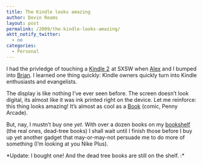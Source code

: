 ```yaml
---
title: The Kindle looks amazing
author: Devin Reams
layout: post
permalink: /2009/the-kindle-looks-amazing/
aktt_notify_twitter:
  - no
categories:
  - Personal
---
```

I had the privledge of touching a [Kindle 2][1]<img src="http://www.assoc-amazon.com/e/ir?t=devinreamscom-20&#038;l=as2&#038;o=1&#038;a=B00154JDAI" width="1" height="1" border="0" alt="" style="border:none !important; margin:0px !important;" /> at SXSW when [Alex][2] and I bumped into [Brian][3]. I learned one thing quickly: Kindle owners quickly turn into Kindle enthusiasts and evangelists.

The display is like nothing I&#8217;ve ever seen before. The screen doesn&#8217;t look digital, its almost like it was ink printed right on the device. Let me reinforce: this thing looks amazing! It&#8217;s almost as cool as a [Book][4] (comic, Penny Arcade).

But, nay, I mustn&#8217;t buy one *yet*. With over a dozen books on my [bookshelf][5] (the real ones, dead-tree books) I shall wait until I finish those before I buy up yet another gadget that may-or-may-not persuade me to do more of something (I&#8217;m looking at you Nike Plus).

*Update: I bought one! And the dead tree books are still on the shelf. :\*

 [1]: http://www.amazon.com/gp/product/B00154JDAI?ie=UTF8&#038;tag=devinreamscom-20&#038;linkCode=as2&#038;camp=1789&#038;creative=390957&#038;creativeASIN=B00154JDAI
 [2]: http://alexking.org/
 [3]: http://begoodnotbad.com
 [4]: http://penny-arcade.com/images/2009/20090309.jpg
 [5]: http://www.shelfari.com/devinreams